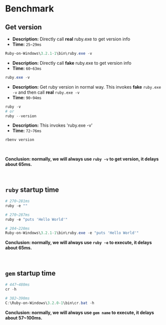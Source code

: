 # Benchmark

## Get version

- **Description:** Directly call **real** ruby.exe to get version info
- **Time:** `25~29ms`

```PowerShell
Ruby-on-Windows\3.2.1-1\bin\ruby.exe -v
```

- **Description:** Directly call **fake** ruby.exe to get version info
- **Time:** `60~63ms`

```PowerShell
ruby.exe -v
```

- **Description:** Get ruby version in normal way. This invokes **fake** `ruby.exe -v` and then call **real** `ruby.exe -v`
- **Time:** `90~94ms`

```PowerShell
ruby -v
# or
ruby --version
```

- **Description:** This invokes 'ruby.exe -v'
- **Time:** `72~76ms`

```PowerShell
rbenv version
```

<br>

**Conclusion: normally, we will always use `ruby -v` to get version, it delays about 65ms.**

<br>

## `ruby` startup time

```PowerShell
# 270~281ms
ruby -e ""

# 270~287ms
ruby -e "puts 'Hello World'"

# 204~220ms
Ruby-on-Windows\3.2.1-1\bin\ruby.exe -e "puts 'Hello World'"
```

**Conclusion: normally, we will always use `ruby -e` to execute, it delays about 65ms.**

<br>

## `gem` startup time

```PowerShell
# 447~480ms
cr -h

# 382~390ms
C:\Ruby-on-Windows\3.2.0-1\bin\cr.bat -h
```

**Conclusion: normally, we will always use `gem name` to execute, it delays about 57~100ms.**

